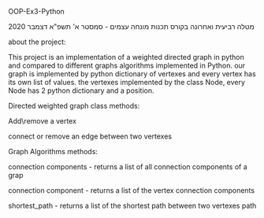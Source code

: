OOP-Ex3-Python

מטלה רביעית ואחרונה בקורס תכנות מונחה עצמים - סמסטר א' תשפ"א דצמבר 2020

about the project:

This project is an implementation of a weighted directed graph in python and compared to different graphs algorithms implemented in Python.
our graph is implemented by python dictionary of vertexes and every vertex has its own list of values.
the vertexes implemented by the class Node, every Node has 2 python dictionary and a position.

Directed weighted graph class methods:

  Add\remove a vertex  
  
  connect or remove an edge between two vertexes

Graph Algorithms methods:

  connection components - returns a list of all connection components of a grap
  
  connection component - returns a list of the vertex connection components
  
  shortest_path - returns a list of the shortest path between two vertexes path

